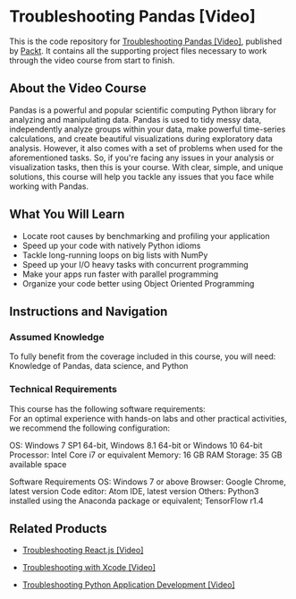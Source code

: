 # Troubleshooting Pandas [Video]
This is the code repository for [Troubleshooting Pandas [Video]](https://www.packtpub.com/big-data-and-business-intelligence/troubleshooting-pandas-video?utm_source=github&utm_medium=repository&utm_campaign=9781789347760), published by [Packt](https://www.packtpub.com/?utm_source=github). It contains all the supporting project files necessary to work through the video course from start to finish.
## About the Video Course
Pandas is a powerful and popular scientific computing Python library for analyzing and manipulating data. Pandas is used to tidy messy data, independently analyze groups within your data, make powerful time-series calculations, and create beautiful visualizations during exploratory data analysis.
However, it also comes with a set of problems when used for the aforementioned tasks. So, if you're facing any issues in your analysis or visualization tasks, then this is your course.
With clear, simple, and unique solutions, this course will help you tackle any issues that you face while working with Pandas.

<H2>What You Will Learn</H2>
<DIV class=book-info-will-learn-text>
<UL>
<LI>Locate root causes by benchmarking and profiling your application 
<LI>Speed up your code with natively Python idioms 
<LI>Tackle long-running loops on big lists with NumPy 
<LI>Speed up your I/O heavy tasks with concurrent programming 
<LI>Make your apps run faster with parallel programming&nbsp; 
<LI>Organize your code better using Object Oriented Programming </LI></UL></DIV>

## Instructions and Navigation
### Assumed Knowledge
To fully benefit from the coverage included in this course, you will need:<br/>
Knowledge of Pandas, data science, and Python
### Technical Requirements
This course has the following software requirements:<br/>
For an optimal experience with hands-on labs and other practical activities, we recommend the following configuration:

OS: Windows 7 SP1 64-bit, Windows 8.1 64-bit or Windows 10 64-bit
Processor: Intel Core i7 or equivalent
Memory: 16 GB RAM
Storage: 35 GB available space

Software Requirements
OS: Windows 7 or above
Browser: Google Chrome, latest version
Code editor: Atom IDE, latest version
Others: Python3 installed using the Anaconda package or equivalent; TensorFlow r1.4 

## Related Products
* [Troubleshooting React.js [Video]](https://www.packtpub.com/application-development/troubleshooting-reactjs-video?utm_source=github&utm_medium=repository&utm_campaign=9781788996754)

* [Troubleshooting with Xcode [Video]](https://www.packtpub.com/application-development/troubleshooting-xcode-video?utm_source=github&utm_medium=repository&utm_campaign=9781789618525)

* [Troubleshooting Python Application Development [Video]](https://www.packtpub.com/application-development/troubleshooting-python-application-development-video?utm_source=github&utm_medium=repository&utm_campaign=9781788995337)

